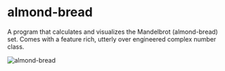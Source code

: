 # almond-bread
A program that calculates and visualizes the Mandelbrot (almond-bread) set. Comes with a feature rich, utterly over engineered complex number class.

![almond-bread](https://github.com/maxwellmatthis/almond-bread/assets/58150536/1e4474b1-faed-484d-91bf-32dbcb6ec6dd)
